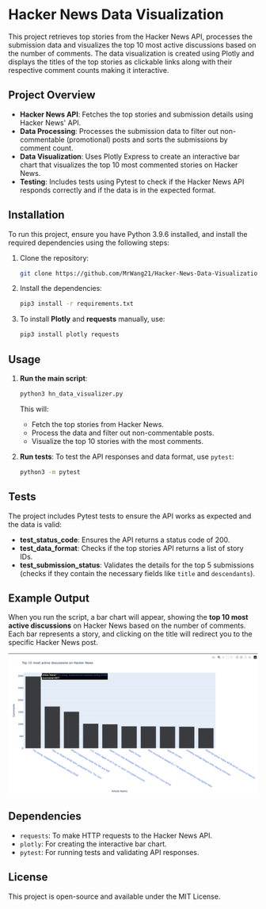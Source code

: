 # Hacker News Data Visualization

This project retrieves top stories from the Hacker News API, processes the submission data and visualizes the top 10 most active discussions based on the number of comments. The data visualization is created using Plotly and displays the titles of the top stories as clickable links along with their respective comment counts making it interactive.

## Project Overview

- **Hacker News API**: Fetches the top stories and submission details using Hacker News' API.
- **Data Processing**: Processes the submission data to filter out non-commentable (promotional) posts and sorts the submissions by comment count.
- **Data Visualization**: Uses Plotly Express to create an interactive bar chart that visualizes the top 10 most commented stories on Hacker News.
- **Testing**: Includes tests using Pytest to check if the Hacker News API responds correctly and if the data is in the expected format.

## Installation

To run this project, ensure you have Python 3.9.6 installed, and install the required dependencies using the following steps:

1. Clone the repository:
    ```bash
    git clone https://github.com/MrWang21/Hacker-News-Data-Visualization.git
    ```

2. Install the dependencies:
    ```bash
    pip3 install -r requirements.txt
    ```

3. To install **Plotly** and **requests** manually, use:
    ```bash
    pip3 install plotly requests
    ```

## Usage

1. **Run the main script**:
    ```bash
    python3 hn_data_visualizer.py
    ```

    This will:
    - Fetch the top stories from Hacker News.
    - Process the data and filter out non-commentable posts.
    - Visualize the top 10 stories with the most comments.

2. **Run tests**:
    To test the API responses and data format, use `pytest`:

    ```bash
    python3 -m pytest
    ```

## Tests

The project includes Pytest tests to ensure the API works as expected and the data is valid:

- **test_status_code**: Ensures the API returns a status code of 200.
- **test_data_format**: Checks if the top stories API returns a list of story IDs.
- **test_submission_status**: Validates the details for the top 5 submissions (checks if they contain the necessary fields like `title` and `descendants`).

## Example Output

When you run the script, a bar chart will appear, showing the **top 10 most active discussions** on Hacker News based on the number of comments. Each bar represents a story, and clicking on the title will redirect you to the specific Hacker News post.

![Example Bar Chart](src/example_output.png)

## Dependencies

- `requests`: To make HTTP requests to the Hacker News API.
- `plotly`: For creating the interactive bar chart.
- `pytest`: For running tests and validating API responses.

## License

This project is open-source and available under the MIT License.
